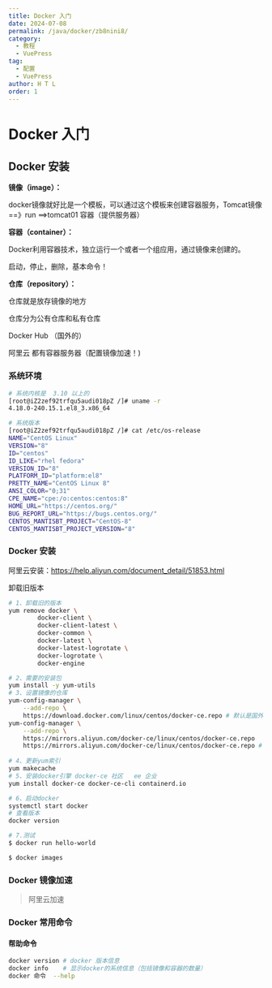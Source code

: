 ```yaml
---
title: Docker 入门
date: 2024-07-08
permalink: /java/docker/zb8nini8/
category:
  - 教程
  - VuePress
tag:
  - 配置
  - VuePress
author: H T L
order: 1
---
```




# Docker 入门

## Docker 安装

**镜像（image）：**

docker镜像就好比是一个模板，可以通过这个模板来创建容器服务，Tomcat镜像==》run ==>tomcat01 容器（提供服务器）

**容器（container）：**

Docker利用容器技术，独立运行一个或者一个组应用，通过镜像来创建的。

启动，停止，删除，基本命令！

**仓库（repository）：**

仓库就是放存镜像的地方

仓库分为公有仓库和私有仓库

Docker Hub （国外的）

阿里云   都有容器服务器（配置镜像加速！)



### 系统环境

```sh
# 系统内核是  3.10 以上的
[root@iZ2zef92trfqu5audi018pZ /]# uname -r
4.18.0-240.15.1.el8_3.x86_64

# 系统版本
[root@iZ2zef92trfqu5audi018pZ /]# cat /etc/os-release 
NAME="CentOS Linux"
VERSION="8"
ID="centos"
ID_LIKE="rhel fedora"
VERSION_ID="8"
PLATFORM_ID="platform:el8"
PRETTY_NAME="CentOS Linux 8"
ANSI_COLOR="0;31"
CPE_NAME="cpe:/o:centos:centos:8"
HOME_URL="https://centos.org/"
BUG_REPORT_URL="https://bugs.centos.org/"
CENTOS_MANTISBT_PROJECT="CentOS-8"
CENTOS_MANTISBT_PROJECT_VERSION="8"
```

### Docker 安装

阿里云安装：https://help.aliyun.com/document_detail/51853.html

卸载旧版本

```sh
# 1、卸载旧的版本
yum remove docker \
        docker-client \
        docker-client-latest \
        docker-common \
        docker-latest \
        docker-latest-logrotate \
        docker-logrotate \
        docker-engine

# 2、需要的安装包
yum install -y yum-utils
# 3、设置镜像的仓库
yum-config-manager \
    --add-repo \
    https://download.docker.com/linux/centos/docker-ce.repo # 默认是国外的
yum-config-manager \
    --add-repo \
    https://mirrors.aliyun.com/docker-ce/linux/centos/docker-ce.repo
    https://mirrors.aliyun.com/docker-ce/linux/centos/docker-ce.repo # 阿里云
    
# 4、更新yum索引
yum makecache
# 5、安装docker引擎 docker-ce 社区   ee 企业
yum install docker-ce docker-ce-cli containerd.io

# 6、启动docker
systemctl start docker
# 查看版本
docker version

# 7.测试
$ docker run hello-world

$ docker images
```





### Docker 镜像加速

>  阿里云加速





### Docker 常用命令

#### 帮助命令

```sh
docker version # docker 版本信息
docker info    # 显示docker的系统信息（包括镜像和容器的数量）
docker 命令  --help 
```

























